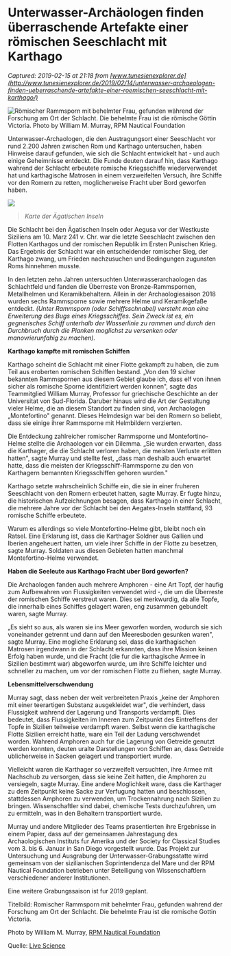 # Unterwasser-Archäologen finden überraschende Artefakte einer römischen Seeschlacht mit Karthago

_Captured: 2019-02-15 at 21:18 from [www.tunesienexplorer.de](http://www.tunesienexplorer.de/2019/02/14/unterwasser-archaeologen-finden-ueberraschende-artefakte-einer-roemischen-seeschlacht-mit-karthago/)_

![Römischer Rammsporn mit behelmter Frau, gefunden während der Forschung am Ort der Schlacht. Die behelmte Frau ist die römische Göttin Victoria. Photo by William M. Murray, RPM Nautical Foundation](http://www.tunesienexplorer.de/wp-content/uploads/2019/02/800_rammsporn-roemisch.jpg)

Unterwasser-Archaologen, die den Austragungsort einer Seeschlacht vor rund 2.200 Jahren zwischen Rom und Karthago untersuchen, haben Hinweise darauf gefunden, wie sich die Schlacht entwickelt hat - und auch einige Geheimnisse entdeckt. Die Funde deuten darauf hin, dass Karthago wahrend der Schlacht erbeutete romische Kriegsschiffe wiederverwendet hat und karthagische Matrosen in einem verzweifelten Versuch, ihre Schiffe vor den Romern zu retten, moglicherweise Fracht uber Bord geworfen haben.

![](http://www.tunesienexplorer.de/wp-content/uploads/2019/02/800_aegadian-islands.jpg)

> _Karte der Ägatischen Inseln_

Die Schlacht bei den Ägatischen Inseln oder Aegusa vor der Westkuste Siziliens am 10. Marz 241 v. Chr. war die letzte Seeschlacht zwischen den Flotten Karthagos und der romischen Republik im Ersten Punischen Krieg. Das Ergebnis der Schlacht war ein entscheidender romischer Sieg, der Karthago zwang, um Frieden nachzusuchen und Bedingungen zugunsten Roms hinnehmen musste.

In den letzten zehn Jahren untersuchten Unterwasserarchaologen das Schlachtfeld und fanden die Überreste von Bronze-Rammspornen, Metallhelmen und Keramikbehaltern. Allein in der Archaologiesaison 2018 wurden sechs Rammsporne sowie mehrere Helme und Keramikgefaße entdeckt. _(Unter Rammsporn (oder Schiffsschnabel) versteht man eine Erweiterung des Bugs eines Kriegsschiffes. Sein Zweck ist es, ein gegnerisches Schiff unterhalb der Wasserlinie zu rammen und durch den Durchbruch durch die Planken moglichst zu versenken oder manovrierunfahig zu machen)._

**Karthago kampfte mit romischen Schiffen**

Karthago scheint die Schlacht mit einer Flotte gekampft zu haben, die zum Teil aus eroberten romischen Schiffen bestand. „Von den 19 sicher bekannten Rammspornen aus diesem Gebiet glaube ich, dass elf von ihnen sicher als romische Sporne identifiziert werden konnen", sagte das Teammitglied William Murray, Professor fur griechische Geschichte an der Universitat von Sud-Florida. Daruber hinaus wird die Art der Gestaltung vieler Helme, die an diesem Standort zu finden sind, von Archaologen „Montefortino" genannt. Dieses Helmdesign war bei den Romern so beliebt, dass sie einige ihrer Rammsporne mit Helmbildern verzierten.

Die Entdeckung zahlreicher romischer Rammsporne und Montefortino-Helme stellte die Archaologen vor ein Dilemma. „Sie wurden erwarten, dass die Karthager, die die Schlacht verloren haben, die meisten Verluste erlitten hatten", sagte Murray und stellte fest, „dass man deshalb auch erwartet hatte, dass die meisten der Kriegsschiff-Rammsporne zu den von Karthagern bemannten Kriegsschiffen gehoren wurden."

Karthago setzte wahrscheinlich Schiffe ein, die sie in einer fruheren Seeschlacht von den Romern erbeutet hatten, sagte Murray. Er fugte hinzu, die historischen Aufzeichnungen besagen, dass Karthago in einer Schlacht, die mehrere Jahre vor der Schlacht bei den Aegates-Inseln stattfand, 93 romische Schiffe erbeutete.

Warum es allerdings so viele Montefortino-Helme gibt, bleibt noch ein Ratsel. Eine Erklarung ist, dass die Karthager Soldner aus Gallien und Iberien angeheuert hatten, um viele ihrer Schiffe in der Flotte zu besetzen, sagte Murray. Soldaten aus diesen Gebieten hatten manchmal Montefortino-Helme verwendet.

**Haben die Seeleute aus Karthago Fracht uber Bord geworfen?**

Die Archaologen fanden auch mehrere Amphoren - eine Art Topf, der haufig zum Aufbewahren von Flussigkeiten verwendet wird -, die um die Überreste der romischen Schiffe verstreut waren. Dies sei merkwurdig, da alle Topfe, die innerhalb eines Schiffes gelagert waren, eng zusammen gebundelt waren, sagte Murray.

„Es sieht so aus, als waren sie ins Meer geworfen worden, wodurch sie sich voneinander getrennt und dann auf den Meeresboden gesunken waren", sagte Murray. Eine mogliche Erklarung sei, dass die karthagischen Matrosen irgendwann in der Schlacht erkannten, dass ihre Mission keinen Erfolg haben wurde, und die Fracht (die fur die karthagische Armee in Sizilien bestimmt war) abgeworfen wurde, um ihre Schiffe leichter und schneller zu machen, um vor der romischen Flotte zu fliehen, sagte Murray.

**Lebensmittelverschwendung**

Murray sagt, dass neben der weit verbreiteten Praxis „keine der Amphoren mit einer teerartigen Substanz ausgekleidet war", die verhindert, dass Flussigkeit wahrend der Lagerung und Transports verdampft. Dies bedeutet, dass Flussigkeiten im Inneren zum Zeitpunkt des Eintreffens der Topfe in Sizilien teilweise verdampft waren. Selbst wenn die karthagische Flotte Sizilien erreicht hatte, ware ein Teil der Ladung verschwendet worden. Wahrend Amphoren auch fur die Lagerung von Getreide genutzt werden konnten, deuten uralte Darstellungen von Schiffen an, dass Getreide ublicherweise in Sacken gelagert und transportiert wurde.

Vielleicht waren die Karthager so verzweifelt versuchten, ihre Armee mit Nachschub zu versorgen, dass sie keine Zeit hatten, die Amphoren zu versiegeln, sagte Murray. Eine andere Moglichkeit ware, dass die Karthager zu dem Zeitpunkt keine Sacke zur Verfugung hatten und beschlossen, stattdessen Amphoren zu verwenden, um Trockennahrung nach Sizilien zu bringen. Wissenschaftler sind dabei, chemische Tests durchzufuhren, um zu ermitteln, was in den Behaltern transportiert wurde.

Murray und andere Mitglieder des Teams prasentierten ihre Ergebnisse in einem Papier, dass auf der gemeinsamen Jahrestagung des Archaologischen Instituts fur Amerika und der Society for Classical Studies vom 3. bis 6. Januar in San Diego vorgestellt wurde. Das Projekt zur Untersuchung und Ausgrabung der Unterwasser-Grabungsstatte wirrd gemeinsam von der sizilianischen Soprintendenza del Mare und der RPM Nautical Foundation betrieben unter Beteiligung von Wissenschaftlern verschiedener anderer Institutionen.

Eine weitere Grabungssaison ist fur 2019 geplant.

Titelbild: Romischer Rammsporn mit behelmter Frau, gefunden wahrend der Forschung am Ort der Schlacht. Die behelmte Frau ist die romische Gottin Victoria.

Photo by William M. Murray, [RPM Nautical Foundation](https://www.facebook.com/RPMNauticalFoundation/)

Quelle: [Live Science](https://www.livescience.com/64734-underwater-rome-carthage-battle-artifacts.html)
